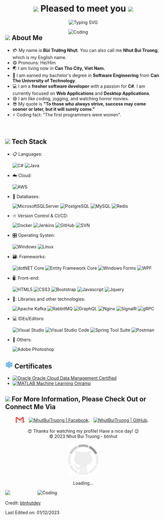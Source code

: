<h1 align="center">
  <img src="https://media.giphy.com/media/hvRJCLFzcasrR4ia7z/giphy.gif" width="35">
    Pleased to meet you
  <img src="https://media.giphy.com/media/hvRJCLFzcasrR4ia7z/giphy.gif" width="35">
</h1>

<div align="center">
  
![Typing SVG](https://readme-typing-svg.herokuapp.com?font=ROBOT&size=25&color=39FF14&background=000000&center=true&vCenter=true&width=490&lines=%3E+Hi,+I'm+Nhut+Bui+Truong)

</div>

<img align="right" alt="Coding" width="300" src="https://testbytesnxtjsbackend.technoallianceindia.com/wp-content/uploads/2020/02/tenor-1.gif">

## <img src="https://c.tenor.com/NCRHhqkXrJYAAAAi/programmers-go-internet.gif" width="25">  <b>About Me</b>
- :credit_card: My name is **Bùi Trường Nhựt**. You can also call me **Nhut Bui Truong**, which is my English name.
- 😄 Pronouns: He/Him
- :earth_asia: I am living now in **Can Tho City, Viet Nam.**
- :school: I am earned my bachelor's degree in **Software Engineering** from **Can Tho University of Technology**.
- 💻 I am a **fresher software developer** with a passion for **C#**. I am currently focused on **Web Applications** and **Desktop Applications**.
- :sweat_smile: I am like coding, jogging, and watching horror movies.
- :sunglasses: My quote is **"To those who always strive, success may come sooner or later, but it will surely come."**
- ⚡ Coding fact: "The first programmers were women".

<br>

## <img src="https://media2.giphy.com/media/QssGEmpkyEOhBCb7e1/giphy.gif?cid=ecf05e47a0n3gi1bfqntqmob8g9aid1oyj2wr3ds3mg700bl&rid=giphy.gif" width ="25"><b> Tech Stack</b>

<p align="center">

- 📋 Languages:
    
    ![C#](https://img.shields.io/badge/C%23-8A2BE2.svg?style=for-the-badge&logo=C%23)
    ![Java](https://custom-icon-badges.demolab.com/badge/Java-007396.svg?style=for-the-badge&logo=java&logoColor=white)
    
- ☁️ Cloud:

    ![AWS](https://img.shields.io/badge/Amazon_AWS-232F3E?style=for-the-badge&logo=amazon-aws&logoColor=white)
    
- 💾 Databases:
  
    ![MicrosoftSQLServer](https://img.shields.io/badge/Microsoft%20SQL%20Sever-CC2927?style=for-the-badge&logo=microsoft%20sql%20server&logoColor=white) 
    ![PostgreSQL](https://img.shields.io/badge/PostgreSQL-4169E1?style=for-the-badge&logo=postgresql&logoColor=fff) 
    ![MySQL](https://img.shields.io/badge/mysql-%2300f.svg?style=for-the-badge&logo=mysql&logoColor=white)
    ![Redis](https://img.shields.io/badge/Redis-black?style=for-the-badge&logo=Redis)

- ♾️ Version Control & CI/CD:

    ![Docker](https://img.shields.io/badge/docker-%230db7ed.svg?style=for-the-badge&logo=docker&logoColor=white)
    ![Jenkins](https://img.shields.io/badge/jenkins-%232C5263.svg?style=for-the-badge&logo=jenkins&logoColor=white)
    ![GitHub](https://img.shields.io/badge/github-%23121011.svg?style=for-the-badge&logo=github&logoColor=white)
    ![SVN](https://img.shields.io/badge/SVN-blue?style=for-the-badge&logo=Subversion)
    
- 🎛️ Operating Systen:
  
    ![Windows](https://img.shields.io/badge/Windows-0078D6?style=for-the-badge&logo=windows&logoColor=white)
    ![Linux](https://img.shields.io/badge/Linux-FCC624?style=for-the-badge&logo=linux&logoColor=black)

- 🗃️: Frameworks:

    ![dotNET Core](https://img.shields.io/badge/.NET%20Core-purple?style=for-the-badge&logo=dotNET)
    ![Entity Framework Core](https://img.shields.io/badge/Entity%20Framework%20Core-purple?style=for-the-badge&logo=dotnet)
    ![Windows Forms](https://img.shields.io/badge/Windows%20Forms-purple?style=for-the-badge&logo=dotnet)
    ![WPF](https://img.shields.io/badge/WPF-purple?style=for-the-badge&logo=dotnet)

- 🖥️: Front-end:
  
    ![HTML5](https://img.shields.io/badge/html5%20-%23E34F26.svg?&style=for-the-badge&logo=html5&logoColor=white)
    ![CSS3](https://img.shields.io/badge/css3%20-%231572B6.svg?&style=for-the-badge&logo=css3&logoColor=white)
    ![Bootstrap](https://img.shields.io/badge/bootstrap%20-%23563D7C.svg?&style=for-the-badge&logo=bootstrap&logoColor=white)
    ![Javascript](https://img.shields.io/badge/javascript%20-%23323330.svg?&style=for-the-badge&logo=javascript&logoColor=%23F7DF1E)
    ![Jquery](https://img.shields.io/badge/-JQuery-blue?style=for-the-badge&logo=jquery)
    
- 📑: Libraries and other technologies:

    ![Apache Kafka](https://img.shields.io/badge/Apache%20Kafka-000.svg?style=for-the-badge&logo=apachekafka)
    ![RabbitMQ](https://img.shields.io/badge/RabbitMQ-black?style=for-the-badge&logo=RabbitMQ)
    ![GraphQL](https://img.shields.io/badge/GraphQL-pink.svg?style=for-the-badge&logo=GraphQL&logoColor=white)
    ![Nginx](https://img.shields.io/badge/Nginx-green?style=for-the-badge&logo=nginx)
    ![SignalR](https://img.shields.io/badge/SignalR-purple?style=for-the-badge&logo=SignalR)
    ![gRPC](https://img.shields.io/badge/gRPC-blue?style=for-the-badge&logo=gRPC)

- 💻 IDEs/Editors:
  
    ![Visual Studio](https://img.shields.io/badge/Visual%20Studio-purple?style=for-the-badge&logo=Visual%20Studio)
    ![Visual Studio Code](https://img.shields.io/badge/Visual%20Studio%20Code-0078d7.svg?style=for-the-badge&logo=visual-studio-code&logoColor=white)
    ![Spring Tool Suite](https://img.shields.io/badge/Spring%20Tool%20Suite-green.svg?style=for-the-badge&logo=Spring)
    ![Postman](https://img.shields.io/badge/Postman-FF6C37?style=for-the-badge&logo=Postman&logoColor=white)

- 🧰 Others:
  
    ![Adobe Photoshop](https://img.shields.io/badge/adobe%20photoshop-%2331A8FF.svg?style=for-the-badge&logo=adobe%20photoshop&logoColor=white)
  
</p>

## <img src='https://raw.githubusercontent.com/acervenky/animated-github-badges/master/assets/acbadge.gif' width='25' height='25'><b> Certificates</b>

- [![Oracle](https://img.shields.io/badge/Oracle-%23FF0000?logo=oracle) Oracle Cloud Data Management Certified](img/FoundationalCSharp.pdf)
- [![MATLAB](https://img.shields.io/badge/-MATLAB-orange) Machine Learning Onramp](https://matlabacademy.mathworks.com/progress/share/certificate.html?id=ad7fb8de-67d7-487f-95ee-f3871a61b1e1)
  

## <img src='https://raw.githubusercontent.com/ShahriarShafin/ShahriarShafin/main/Assets/handshake.gif' width="80px"> For More Information, Please Check Out or Connect Me Via
<p align="center">
  <a href="mailto:btnhut.dev@gmail.com" >
    <img align="center" alt="NhutBuiTruong | Gmail" width="26px" src="https://github.com/SatYu26/SatYu26/blob/master/Assets/Gmail.svg" />
  </a> &nbsp;&nbsp;
  
  <a href="https://web.facebook.com/profile.php?id=100011575898302" target="_blank">
      <img align="center" alt="NhutBuiTruong | Facebook" width="24px" src="https://upload.wikimedia.org/wikipedia/en/thumb/0/04/Facebook_f_logo_%282021%29.svg/100px-Facebook_f_logo_%282021%29.svg.png" />
  </a> &nbsp;&nbsp;
  
  <a href="https://profile-summary-for-github.herokuapp.com/user/tienhuynh-tn" target="_blank">
    <img align="center" alt="NhutBuiTruong | GitHub" width="26px" src="https://upload.wikimedia.org/wikipedia/commons/thumb/a/ae/Github-desktop-logo-symbol.svg/1024px-Github-desktop-logo-symbol.svg.png" />
  </a> &nbsp;&nbsp;
<p> 
  
<div align="center">
  😍 Thanks for watching my profile! Have a nice day! 😉 <br/>
  &copy; 2023 Nhut Bui Truong - btnhut
</div>

<br> 

<div align=center>
    <img src="https://raw.githubusercontent.com/AhmedFathyDev/AhmedFathyDev/main/GitHub.gif" alt="GitHub Octocat Logo" height="100">
    <p>Loading...</p>
</div>

<img src="https://user-images.githubusercontent.com/73097560/115834477-dbab4500-a447-11eb-908a-139a6edaec5c.gif">

<img align="right" alt="Coding" width="400" src="https://octodex.github.com/images/daftpunktocat-guy.gif">

Credit: [btnhutdev](https://github.com/btnhutdev)

Last Edited on: 01/12/2023
